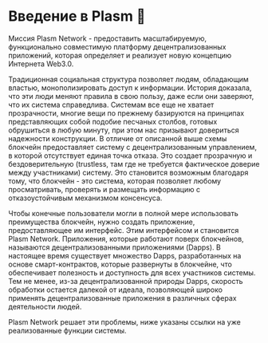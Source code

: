 # Введение в Plasm 🐾

Миссия Plasm Network - предоставить масштабируемую, функционально совместимую платформу децентрализованных приложений, которая определяет и реализует новую концепцию Интернета Web3.0.

Традиционная социальная структура позволяет людям, обладающим властью, монополизировать доступ к информации. История доказала, что эти люди меняют правила в свою пользу, даже если они заверяют, что их система справедлива. Системам все еще не хватает прозрачности, многие вещи по прежнему базируются на принципах представляющих собой подобие песчаных столбов, готовых обрушиться в любую минуту, при этом нас призывают довериться надежности конструкции. В отличие от описанной выше схемы блокчейн предоставляет систему с децентрализованным управлением, в которой отсутствует единая точка отказа. Это создает прозрачную и бездоверительную \(trustless, там где не требуется фактическое доверие между участниками\) систему. Это становится возможным благодаря тому, что блокчейн - это система, которая позволяет любому просматривать, проверять и размещать информацию с отказоустойчивым механизмом консенсуса.

Чтобы конечные пользователи могли в полной мере использовать преимущества блокчейн, нужно создать приложение, предоставляющее им интерфейс. Этим интерфейсом и становится Plasm Network. Приложения, которые работают поверх блокчейнов, называются децентрализованными приложениями \(Dapps\). В настоящее время существует множество Dapps, разработанных на основе смарт-контрактов, которые развернуты в блокчейне, что обеспечивает полезность и доступность для всех участников системы. Тем не менее, из-за децентрализованной природы Dapps, скорость обработки остается далекой от идеала, позволяющей широко применять децентрализованные приложения в различных сферах деятельности людей.

Plasm Network решает эти проблемы, ниже указаны ссылки на уже реализованные функции системы.  




